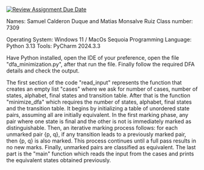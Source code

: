 [![Review Assignment Due Date](https://classroom.github.com/assets/deadline-readme-button-22041afd0340ce965d47ae6ef1cefeee28c7c493a6346c4f15d667ab976d596c.svg)](https://classroom.github.com/a/95BWY5mA)

Names: Samuel Calderon Duque and Matias Monsalve Ruiz
Class number: 7309

Operating System: Windows 11 / MacOs Sequoia
Programming Language: Python 3.13
Tools: PyCharm 2024.3.3

Have Python installed, open the IDE of your preference, open the file "dfa_minimization.py", after that run the file. Finally follow the required DFA details and check the output.

The first section of the code "read_input" represents the function that creates an empty list "cases" where we ask for number of cases, number of states, alphabet, final states and transition table.
After that is the function "minimize_dfa" which requires the number of states, alphabet, final states and the transition table. It begins by initializing a table of unordered state pairs, assuming all are initially equivalent. In the first marking phase, any pair where one state is final and the other is not is immediately marked as distinguishable. Then, an iterative marking process follows: for each unmarked pair {p, q}, if any transition leads to a previously marked pair, then {p, q} is also marked. This process continues until a full pass results in no new marks. Finally, unmarked pairs are classified as equivalent. The last part is the "main" function which reads the input from the cases and prints the equivalent states obtained previously.
